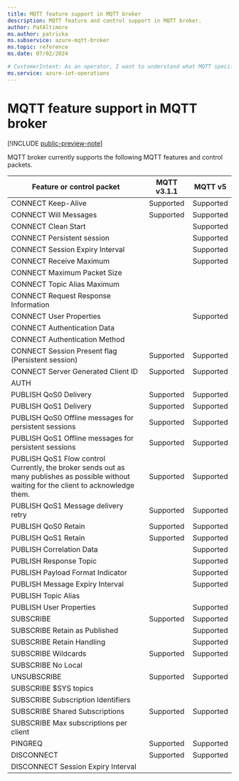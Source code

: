 ```yaml
---
title: MQTT feature support in MQTT broker
description: MQTT feature and control support in MQTT broker.
author: PatAltimore
ms.author: patricka
ms.subservice: azure-mqtt-broker
ms.topic: reference
ms.date: 07/02/2024

# CustomerIntent: As an operator, I want to understand what MQTT specifications are supported by MQTT broker so that I can configure my MQTT client to connect to MQTT broker.
ms.service: azure-iot-operations
---
```


# MQTT feature support in MQTT broker

[!INCLUDE [public-preview-note](../includes/public-preview-note.md)]

MQTT broker currently supports the following MQTT features and control packets.

| Feature or control packet | MQTT v3.1.1 | MQTT v5 |
|---|:---:|:---:|
| CONNECT Keep-Alive | Supported | Supported |
| CONNECT Will Messages | Supported | Supported |
| CONNECT Clean Start | | Supported |
| CONNECT Persistent session | | Supported |
| CONNECT Session Expiry Interval | | Supported |
| CONNECT Receive Maximum | | Supported |
| CONNECT Maximum Packet Size | | |
| CONNECT Topic Alias Maximum | | |
| CONNECT Request Response Information | | |
| CONNECT User Properties | | Supported |
| CONNECT Authentication Data | | |
| CONNECT Authentication Method | | |
| CONNECT Session Present flag (Persistent session) | Supported | Supported |
| CONNECT Server Generated Client ID | Supported | Supported |
| AUTH | | |
| PUBLISH QoS0 Delivery | Supported | Supported |
| PUBLISH QoS1 Delivery | Supported | Supported |
| PUBLISH QoS0 Offline messages for persistent sessions | Supported | Supported |
| PUBLISH QoS1 Offline messages for persistent sessions | Supported | Supported |
| PUBLISH QoS1 Flow control <br> Currently, the broker sends out as many publishes as possible without waiting for the client to acknowledge them. | Supported | Supported |
| PUBLISH QoS1 Message delivery retry | Supported | Supported |
| PUBLISH QoS0 Retain | Supported | Supported |
| PUBLISH QoS1 Retain | Supported | Supported |
| PUBLISH Correlation Data | | Supported |
| PUBLISH Response Topic | | Supported |
| PUBLISH Payload Format Indicator | | Supported |
| PUBLISH Message Expiry Interval | | Supported |
| PUBLISH Topic Alias | | |
| PUBLISH User Properties | | Supported |
| SUBSCRIBE | Supported | Supported |
| SUBSCRIBE Retain as Published | | Supported |
| SUBSCRIBE Retain Handling | | Supported |
| SUBSCRIBE Wildcards | Supported | Supported |
| SUBSCRIBE No Local | | |
| UNSUBSCRIBE | Supported | Supported |
| SUBSCRIBE $SYS topics | | |
| SUBSCRIBE Subscription Identifiers | | |
| SUBSCRIBE Shared Subscriptions |Supported | Supported |
| SUBSCRIBE Max subscriptions per client | | |
| PINGREQ | Supported | Supported |
| DISCONNECT | Supported | Supported |
| DISCONNECT Session Expiry Interval | | |
